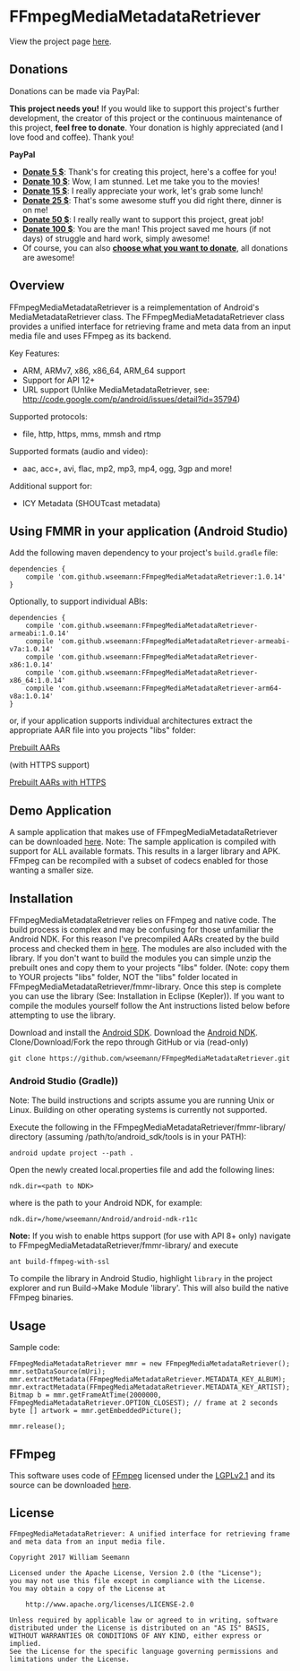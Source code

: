 FFmpegMediaMetadataRetriever
============================

View the project page <a href=http://wseemann.github.io/FFmpegMediaMetadataRetriever/>here</a>.

Donations
------------

Donations can be made via PayPal:

**This project needs you!** If you would like to support this project's further development, the creator of this project or the continuous maintenance of this project, **feel free to donate**. Your donation is highly appreciated (and I love food and coffee). Thank you!

**PayPal**

- [**Donate 5 $**](https://www.paypal.com/cgi-bin/webscr?cmd=_s-xclick&hosted_button_id=2BDTFVEW9LFZY): Thank's for creating this project, here's a coffee for you!
- [**Donate 10 $**](https://www.paypal.com/cgi-bin/webscr?cmd=_s-xclick&hosted_button_id=2BDTFVEW9LFZY): Wow, I am stunned. Let me take you to the movies!
- [**Donate 15 $**](https://www.paypal.com/cgi-bin/webscr?cmd=_s-xclick&hosted_button_id=2BDTFVEW9LFZY): I really appreciate your work, let's grab some lunch!
- [**Donate 25 $**](https://www.paypal.com/cgi-bin/webscr?cmd=_s-xclick&hosted_button_id=2BDTFVEW9LFZY): That's some awesome stuff you did right there, dinner is on me!
- [**Donate 50 $**](https://www.paypal.com/cgi-bin/webscr?cmd=_s-xclick&hosted_button_id=2BDTFVEW9LFZY): I really really want to support this project, great job!
- [**Donate 100 $**](https://www.paypal.com/cgi-bin/webscr?cmd=_s-xclick&hosted_button_id=2BDTFVEW9LFZY): You are the man! This project saved me hours (if not days) of struggle and hard work, simply awesome!
- Of course, you can also [**choose what you want to donate**](https://www.paypal.com/cgi-bin/webscr?cmd=_s-xclick&hosted_button_id=2BDTFVEW9LFZY), all donations are awesome!

Overview
--------

FFmpegMediaMetadataRetriever is a reimplementation of Android's MediaMetadataRetriever class. The FFmpegMediaMetadataRetriever class provides a unified interface for retrieving frame and meta data from an input media file and uses FFmpeg as its backend.

Key Features:
* ARM, ARMv7, x86, x86_64, ARM_64 support
* Support for API 12+
* URL support (Unlike MediaMetadataRetriever, see: http://code.google.com/p/android/issues/detail?id=35794)

Supported protocols:
* file, http, https, mms, mmsh and rtmp

Supported formats (audio and video):
* aac, acc+, avi, flac, mp2, mp3, mp4, ogg, 3gp and more!

Additional support for:
* ICY Metadata (SHOUTcast metadata)

Using FMMR in your application (Android Studio)
------------

Add the following maven dependency to your project's `build.gradle` file:

    dependencies {
        compile 'com.github.wseemann:FFmpegMediaMetadataRetriever:1.0.14'
    }

Optionally, to support individual ABIs:

    dependencies {
        compile 'com.github.wseemann:FFmpegMediaMetadataRetriever-armeabi:1.0.14'
        compile 'com.github.wseemann:FFmpegMediaMetadataRetriever-armeabi-v7a:1.0.14'
        compile 'com.github.wseemann:FFmpegMediaMetadataRetriever-x86:1.0.14'
        compile 'com.github.wseemann:FFmpegMediaMetadataRetriever-x86_64:1.0.14'
        compile 'com.github.wseemann:FFmpegMediaMetadataRetriever-arm64-v8a:1.0.14'
    }

or, if your application supports individual architectures extract the appropriate AAR file into you projects "libs" folder:

[Prebuilt AARs](https://github.com/wseemann/FFmpegMediaMetadataRetriever/releases/download/v1.0.14/prebuilt-aars.zip)

(with HTTPS support)

[Prebuilt AARs with HTTPS](https://github.com/wseemann/FFmpegMediaMetadataRetriever/releases/download/v1.0.14/prebuilt-aars-with-https.zip)

Demo Application
------------

A sample application that makes use of FFmpegMediaMetadataRetriever can be downloaded [here](https://github.com/wseemann/FFmpegMediaMetadataRetriever/blob/master/FMMRDemo.apk?raw=true). Note: The sample application is compiled with support for ALL available formats. This results in a larger library and APK. FFmpeg can be recompiled with a subset of codecs enabled for those wanting a smaller size.

Installation
------------

FFmpegMediaMetadataRetriever relies on FFmpeg and native code. The build process
is complex and may be confusing for those unfamiliar the Android NDK. For this
reason I've precompiled AARs created by the build process and checked them
in [here](https://github.com/wseemann/FFmpegMediaMetadataRetriever/releases/download/v1.0.14/prebuilt-aars.zip).
The modules are also included with the library. If you don't want to build the modules
you can simple unzip the prebuilt ones and copy them to your projects "libs" folder. (Note:
copy them to YOUR projects "libs" folder, NOT the "libs" folder located in
FFmpegMediaMetadataRetriever/fmmr-library. Once this step is complete you can use the
library (See: Installation in Eclipse (Kepler)). If you want to compile the modules yourself
follow the Ant instructions listed below before attempting to use the library.

Download and install the [Android SDK](http://developer.android.com/sdk/index.html).
Download the [Android NDK](http://developer.android.com/tools/sdk/ndk/index.html).
Clone/Download/Fork the repo through GitHub or via (read-only)

    git clone https://github.com/wseemann/FFmpegMediaMetadataRetriever.git

### Android Studio (Gradle))

Note: The build instructions and scripts assume you are running Unix or Linux. Building
on other operating systems is currently not supported.

Execute the following in the FFmpegMediaMetadataRetriever/fmmr-library/
directory (assuming /path/to/android_sdk/tools is in your PATH):

    android update project --path .

Open the newly created local.properties file and add the following lines:

    ndk.dir=<path to NDK>

where <path to NDK> is the path to your Android NDK, for example:

    ndk.dir=/home/wseemann/Android/android-ndk-r11c

**Note:** If you wish to enable https support (for use with API 8+ only) navigate to FFmpegMediaMetadataRetriever/fmmr-library/ and execute

    ant build-ffmpeg-with-ssl

To compile the library in Android Studio, highlight `library` in the project explorer and run Build->Make Module 'library'. This will also build the native FFmpeg binaries.

Usage
------------

Sample code:

    FFmpegMediaMetadataRetriever mmr = new FFmpegMediaMetadataRetriever();
    mmr.setDataSource(mUri);
    mmr.extractMetadata(FFmpegMediaMetadataRetriever.METADATA_KEY_ALBUM);
    mmr.extractMetadata(FFmpegMediaMetadataRetriever.METADATA_KEY_ARTIST);
    Bitmap b = mmr.getFrameAtTime(2000000, FFmpegMediaMetadataRetriever.OPTION_CLOSEST); // frame at 2 seconds
    byte [] artwork = mmr.getEmbeddedPicture();

    mmr.release();

FFmpeg
-----------
This software uses code of <a href=http://ffmpeg.org>FFmpeg</a> licensed under the <a href=http://www.gnu.org/licenses/old-licenses/lgpl-2.1.html>LGPLv2.1</a> and its source can be downloaded <a href=https://www.ffmpeg.org/developer.html>here</a>.

License
------------

```
FFmpegMediaMetadataRetriever: A unified interface for retrieving frame
and meta data from an input media file.

Copyright 2017 William Seemann

Licensed under the Apache License, Version 2.0 (the "License");
you may not use this file except in compliance with the License.
You may obtain a copy of the License at

    http://www.apache.org/licenses/LICENSE-2.0

Unless required by applicable law or agreed to in writing, software
distributed under the License is distributed on an "AS IS" BASIS,
WITHOUT WARRANTIES OR CONDITIONS OF ANY KIND, either express or implied.
See the License for the specific language governing permissions and
limitations under the License.
